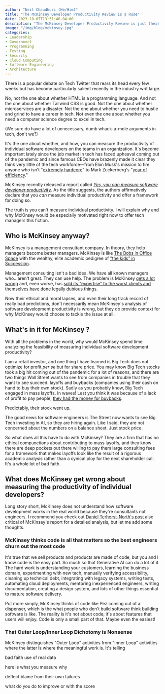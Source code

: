 ```yaml
---
author: "Neil Chaudhuri (He/Him)"
title: "The McKinsey Developer Productivity Review Is a Ruse"
date: 2023-10-07T13:31:40-04:00
description: "The McKinsey Developer Productivity Review is just their latest debacle. Your organization can do so much better."
image: "/img/blog/mckinsey.jpg"
categories:
- Leadership
- Government
- Programming
- Testing
- Security
- Cloud Computing
- Software Engineering
- Architecture
---
```


There is a popular debate on Tech Twitter that rears its head every few weeks but has become particularly salient recently in the industry writ large. 

No, not the one about whether HTML is a programming language. And not the one about whether Tailwind CSS is good. Not the one about whether microservices are a disaster.
Not the one about whether you need to hustle and grind to have a career in tech. Not even the one about whether you need a computer science
degree to excel in tech.

(We sure do have a lot of unnecessary, dumb whack-a-mole arguments in tech, don't we?)

It's the one about whether, and how, you can measure the productivity of individual software developers on the teams in an organization.
It's become important lately since the job market in tech has faced upheaval coming out of the pandemic and since famous CEOs have
brazenly made it clear they think very little of the tech workforce—from Elon Musk's mission to fire anyone who isn't 
"[extremely hardcore](https://www.theregister.com/2022/11/16/musk_twitter_ultimatum/)" 
to Mark Zuckerberg's "[year of efficiency](https://www.reuters.com/technology/meta-lays-off-tech-teams-battering-employee-morale-2023-04-19/)."

McKinsey recently released a report called 
*[Yes, you can measure software developer productivity](https://www.mckinsey.com/industries/technology-media-and-telecommunications/our-insights/yes-you-can-measure-software-developer-productivity)*.
As the title suggests, the authors affirmatively declare that you *can* measure individual productivity and offer a framework for doing so.

The truth is you can't measure individual productivity. I will explain why and why McKinsey would be especially motivated 
right now to offer tech managers this fiction.

## Who is McKinsey anyway?

McKinsey is a management consultant company. In theory, they help managers become better managers. McKinsey is like [The Bobs in Office Space](https://www.youtube.com/watch?v=j_1lIFRdnhA)
with the wealthy, elite academic pedigree of ["the kids" in Succession](https://succession.fandom.com/wiki/Roy_family).

Management consulting isn't a bad idea. We have all known managers who...aren't great. They can use help. The problem is McKinsey 
[gets a lot wrong](https://x.com/TrungTPhan/status/1688583089323438080?s=20) and, even worse, has [sold its "expertise" 
to the worst clients and themselves have done legally dubious things](https://fortune.com/2023/06/21/mckinsey-hiring-ethics-salary/).

Now their ethical and moral lapses, and even their long track record of really bad predictions, don't necessarily mean 
McKinsey's analysis of software development productivity is wrong, but they do provide context for why McKinsey would choose
to tackle the issue at all.

## What's in it for McKinsey ?

With all the problems in the world, why would McKinsey spend time analyzing the feasibility of measuring individual software development productivity?

I am a retail investor, and one thing I have learned is Big Tech does not optimize for profit *per se* but for share price. You 
may know Big Tech stocks took a big hit coming out of the pandemic for a lot of reasons, and there are two things Wall Street 
wants to see from companies in trouble that they want to see succeed: layoffs and buybacks (companies using
their cash on hand to buy their own stock). Sadly as you probably know, Big Tech engaged in mass layoffs. In waves! Lest you 
think it was because of a lack of profit to pay people, [they had the money for buybacks](https://finance.yahoo.com/news/tech-giants-embrace-stock-buybacks-120012389.html).

Predictably, their stock went up.

The good news for software engineers is The Street now wants to see Big Tech investing in AI, so they are hiring again. Like I said,
they are not concerned about the numbers on a balance sheet. Just stock price.

So what does all this have to do with McKinsey? They are a firm that has no ethical compunctions about contributing to 
mass layoffs, and they know there are deep pockets out there willing to pay them large consulting fees for a framework that makes layoffs look
like the result of a rigorous academic analysis rather than a cynical ploy for the next shareholder call. It's a whole lot of bad faith.

## What does McKinsey get wrong about measuring the productivity of individual developers?

Long story short, McKinsey does not understand how software development works in the real world because they're consultants not 
engineers. I recommend you check out [Daniel Terhorst-North's post](https://dannorth.net/mckinsey-review/) also critical of McKinsey's report for a detailed analysis, but
let me add some thoughts.

### McKinsey thinks code is all that matters so the best engineers churn out the most code

It's true that we sell products and products are made of code, but you and I know code is the easy part. So much so
that Generative AI can do a lot of it. The hard work is understanding your customers, learning the business domain, 
experimenting with new tech, manually verifying accessibility, cleaning up technical debt, integrating with legacy systems, writing tests, 
automating cloud deployments, mentoring inexperienced engineers, writing documentation, creating a design system,
and lots of other things essential to mature software delivery. 

Put more simply, McKinsey thinks of code like Pez coming out of a dispenser, which is the what people who don't build software think
building software is like. The reality is it's not about code; it's about features that users will enjoy. Code is only 
a small part of that. Maybe even the easiest!

### That Outer Loop/Inner Loop Dichotomy is Nonsense

McKinsey distinguishes "Outer Loop" activities from "Inner Loop" activities where the latter is where the meaningful work is.
It's telling 


bad faith use of real data

here is what you measure
why

deflect blame from their own failures


what do you do to improve or with the score




